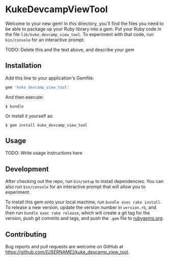# KukeDevcampViewTool

Welcome to your new gem! In this directory, you'll find the files you need to be able to package up your Ruby library into a gem. Put your Ruby code in the file `lib/kuke_devcamp_view_tool`. To experiment with that code, run `bin/console` for an interactive prompt.

TODO: Delete this and the text above, and describe your gem

## Installation

Add this line to your application's Gemfile:

```ruby
gem 'kuke_devcamp_view_tool'
```

And then execute:

    $ bundle

Or install it yourself as:

    $ gem install kuke_devcamp_view_tool

## Usage

TODO: Write usage instructions here

## Development

After checking out the repo, run `bin/setup` to install dependencies. You can also run `bin/console` for an interactive prompt that will allow you to experiment.

To install this gem onto your local machine, run `bundle exec rake install`. To release a new version, update the version number in `version.rb`, and then run `bundle exec rake release`, which will create a git tag for the version, push git commits and tags, and push the `.gem` file to [rubygems.org](https://rubygems.org).

## Contributing

Bug reports and pull requests are welcome on GitHub at https://github.com/[USERNAME]/kuke_devcamp_view_tool.
